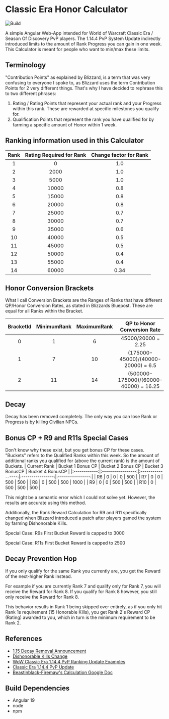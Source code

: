 # Classic Era Honor Calculator
![Build](https://github.com/soFFe/ClassicEraHonorCalculator/actions/workflows/angular-gh-pages.yml/badge.svg)

A simple Angular Web-App intended for World of Warcraft Classic Era / Season Of Discovery PvP players.
The 1.14.4 PvP System Update indirectly introduced limits to the amount of Rank Progress you can gain in one week.
This Calculator is meant for people who want to min/max these limits.

## Terminology
"Contribution Points" as explained by Blizzard, is a term that was very confusing to everyone I spoke to, as Blizzard uses the term Contribution Points for 2 very different things.
That's why I have decided to rephrase this to two different phrases:
1. Rating / Rating Points that represent your actual rank and your Progress within this rank. These are rewarded at specific milestones you qualify for.
2. Qualification Points that represent the rank you have qualified for by farming a specific amount of Honor within 1 week.

## Ranking information used in this Calculator
| Rank | Rating Required for Rank | Change factor for Rank |
|:----:|:------------------------:|:----------------------:|
| 1    | 0                        | 1.0                    |
| 2    | 2000                     | 1.0                    |
| 3    | 5000                     | 1.0                    |
| 4    | 10000                    | 0.8                    |
| 5    | 15000                    | 0.8                    |
| 6    | 20000                    | 0.8                    |
| 7    | 25000                    | 0.7                    |
| 8    | 30000                    | 0.7                    |
| 9    | 35000                    | 0.6                    |
| 10   | 40000                    | 0.5                    |
| 11   | 45000                    | 0.5                    |
| 12   | 50000                    | 0.4                    |
| 13   | 55000                    | 0.4                    |
| 14   | 60000                    | 0.34                   |

## Honor Conversion Brackets
What I call Conversion Brackets are the Ranges of Ranks that have different QP/Honor Conversion Rates, as stated in Blizzards Bluepost.
These are equal for all Ranks within the Bracket.

| BracketId | MinimumRank | MaximumRank | QP to Honor Conversion Rate |
|:---------:|:-----------:|:-----------:|:-------------------------------------:|
| 0         | 1           | 6           | 45000/20000 = 2.25                    |
| 1         | 7           | 10          | (175000-45000)/(40000-20000) = 6.5    |
| 2         | 11          | 14          | (500000-175000)/(60000-40000) = 16.25 |

## Decay
Decay has been removed completely. The only way you can lose Rank or Progress is by killing Civilian NPCs.

## Bonus CP + R9 and R11s Special Cases
Don't know why these exist, but you get bonus CP for these cases.
"Buckets" refers to the Qualified Ranks within this week. So the amount of additional ranks you qualified for (above the current rank) is the amount of Buckets.
| Current Rank | Bucket 1 Bonus CP | Bucket 2 Bonus CP | Bucket 3 BonusCP | Bucket 4 BonusCP |
|:------------:|:-----------------:|:-----------------:|:----------------:|:----------------:|
|           R6 | 0                 | 0                 | 0                | 500              |
|           R7 | 0                 | 0                 | 500              | 500              |
|           R8 | 0                 | 500               | 500              | 1000             |
|           R9 | 0                 | 0                 | 500              | 500              |
|          R10 | 0                 | 500               | 500              | 500              |

This might be a semantic error which I could not solve yet. However, the results are accurate using this method.

Additionally, the Rank Reward Calculation for R9 and R11 specifically changed when Blizzard introduced a patch after players gamed the system by farming Dishonorable Kills.

Special Case: R9s First Bucket Reward is capped to 3000

Special Case: R11s First Bucket Reward is capped to 2500

## Decay Prevention Hop
If you only qualify for the same Rank you currently are, you get the Reward of the next-higher Rank instead.

For example if you are currently Rank 7 and qualify only for Rank 7, you will receive the Reward for Rank 8.
If you qualify for Rank 8 however, you still only receive the Reward for Rank 8.

This behavior results in Rank 1 being skipped over entirely, as if you only hit Rank 1s requirement (15 Honorable Kills), you get Rank 2's Reward CP (Rating) awarded to you, which in turn is the minimum requirement to be Rank 2.

## References
- [1.15 Decay Removal Announcement](https://us.forums.blizzard.com/en/wow/t/classic-era-pvp-update-december-5/1724481)
- [Dishonorable Kills Change](https://us.forums.blizzard.com/en/wow/t/so-how-does-this-dishonorable-kill-system-work/1664598/38)
- [WoW Classic Era 1.14.4 PvP Ranking Update Examples](https://eu.forums.blizzard.com/en/wow/t/wow-classic-era-1144-pvp-ranking-update-examples/463646)
- [Classic Era 1.14.4 PvP Update](https://eu.forums.blizzard.com/en/wow/t/classic-era-1144-pvp-update/457615)
- [Beastinblack-Firemaw's Calculation Google Doc](https://docs.google.com/spreadsheets/d/1vX1eXeDflKf7mC1PHm_5OhSKv6LjjjZEe3DzWHqyCKM/copy)

## Build Dependencies
- Angular 19
- node
- npm
